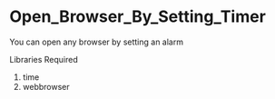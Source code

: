 # Open_Browser_By_Setting_Timer
You can open any browser by setting an alarm 


Libraries Required

1. time
2. webbrowser
